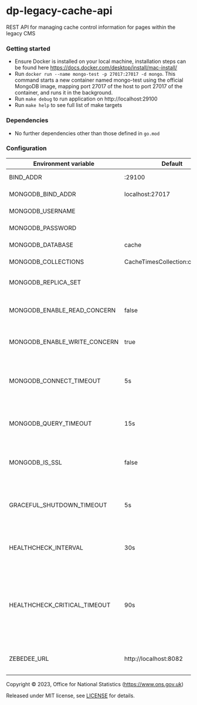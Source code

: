 # dp-legacy-cache-api
REST API for managing cache control information for pages within the legacy CMS

### Getting started
* Ensure Docker is installed on your local machine, installation steps can be found here https://docs.docker.com/desktop/install/mac-install/
* Run `docker run --name mongo-test -p 27017:27017 -d mongo`. This command starts a new container named mongo-test using the official MongoDB image, mapping port 27017 of the host to port 27017 of the container, and runs it in the background.
* Run `make debug` to run application on http://localhost:29100
* Run `make help` to see full list of make targets

### Dependencies

* No further dependencies other than those defined in `go.mod`

### Configuration

| Environment variable         | Default                         | Description                                                       |
|------------------------------|---------------------------------|-------------------------------------------------------------------|
| BIND_ADDR                    | :29100                          | The host and port to bind to                                      |
| MONGODB_BIND_ADDR            | localhost:27017                 | The MongoDB bind address                                          |
| MONGODB_USERNAME             |                                 | The MongoDB Username                                              |
| MONGODB_PASSWORD             |                                 | The MongoDB Password                                              |
| MONGODB_DATABASE             | cache                           | The MongoDB database                                              |
| MONGODB_COLLECTIONS          | CacheTimesCollection:cachetimes | The MongoDB collections                                           |
| MONGODB_REPLICA_SET          |                                 | The name of the MongoDB replica set                               |
| MONGODB_ENABLE_READ_CONCERN  | false                           | Switch to use (or not) majority read concern                      |
| MONGODB_ENABLE_WRITE_CONCERN | true                            | Switch to use (or not) majority write concern                     |
| MONGODB_CONNECT_TIMEOUT      | 5s                              | The timeout when connecting to MongoDB (`time.Duration` format)   |
| MONGODB_QUERY_TIMEOUT        | 15s                             | The timeout for querying MongoDB (`time.Duration` format)         |
| MONGODB_IS_SSL               | false                           | Switch to use (or not) TLS when connecting to mongodb             |
| GRACEFUL_SHUTDOWN_TIMEOUT    | 5s                              | The graceful shutdown timeout in seconds (`time.Duration` format) |
| HEALTHCHECK_INTERVAL         | 30s                             | Time between self-healthchecks (`time.Duration` format)           |
| HEALTHCHECK_CRITICAL_TIMEOUT | 90s                             | Time to wait until an unhealthy dependent propagates its state to make this app unhealthy (`time.Duration` format) |
| ZEBEDEE_URL                  | http://localhost:8082           | Zebedde host address and port for authentication                  |

Copyright © 2023, Office for National Statistics (https://www.ons.gov.uk)

Released under MIT license, see [LICENSE](LICENSE.md) for details.
